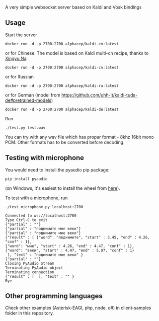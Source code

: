A very simple websocket server based on Kaldi and Vosk bindings

## Usage

Start the server

```
docker run -d -p 2700:2700 alphacep/kaldi-en:latest
```

or for Chinese. The model is based on Kaldi multi-cn recipe, thanks to [Xingyu Na](https://github.com/naxingyu).

```
docker run -d -p 2700:2700 alphacep/kaldi-cn:latest
```

or for Russian

```
docker run -d -p 2700:2700 alphacep/kaldi-ru:latest
```

or for German (model from https://github.com/uhh-lt/kaldi-tuda-de#pretrained-models)

```
docker run -d -p 2700:2700 alphacep/kaldi-de:latest
```

Run

```
./test.py test.wav
```

You can try with any wav file which has proper format - 8khz 16bit mono PCM.
Other formats has to be converted before decoding.

## Testing with microphone

You would need to install the pyaudio pip package:

```
pip install pyaudio
```

(on Windows, it's easiest to install the wheel from [here](https://www.lfd.uci.edu/~gohlke/pythonlibs/#pyaudio)).


To test with a microphone, run

```
./test_microphone.py localhost:2700

Connected to ws://localhost:2700
Type Ctrl-C to exit
{"partial" : ""}
{"partial" : "поднимите мне веки"}
{"partial" : "поднимите мне веки"}
{"result" : [ {"word": "поднимите", "start" : 3.45, "end" : 4.26, "conf" : 1},
{"word": "мне", "start" : 4.26, "end" : 4.47, "conf" : 1},
{"word": "веки", "start" : 4.47, "end" : 5.07, "conf" : 1}
 ], "text" : "поднимите мне веки" }
{"partial" : ""}
Closing PyAudio Stream
Terminating PyAudio object
Terminating connection
{"result" : [  ], "text" : "" }
Bye
```

## Other programming languages

Check other examples (Asterisk-EAGI, php, node, c#) in client-samples folder in this repository.
